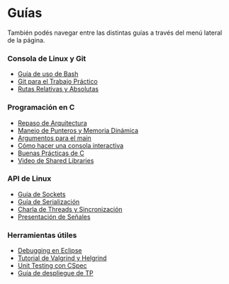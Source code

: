 # Guías

También podés navegar entre las distintas guías a través del menú lateral de la
página.

### Consola de Linux y Git

- [Guía de uso de Bash](/guias/consola/bash)
- [Git para el Trabajo Práctico](/guias/consola/git)
- [Rutas Relativas y Absolutas](/guias/consola/rutas)

### Programación en C

- [Repaso de Arquitectura](https://faq.utnso.com.ar/guia-repaso-arquitectura)
- [Manejo de Punteros y Memoria Dinámica](/guias/programacion/punteros)
- [Argumentos para el main](/guias/programacion/main)
- [Cómo hacer una consola interactiva](/guias/programacion/readline)
- [Buenas Prácticas de C](/guias/programacion/buenas-practicas)
- [Video de Shared Libraries](/guias/programacion/shared-libraries)

### API de Linux

- [Guía de Sockets](/guias/linux/sockets)
- [Guía de Serialización](/guias/linux/serializacion)
- [Charla de Threads y Sincronización](/guias/linux/threads)
- [Presentación de Señales](https://faq.utnso.com.ar/seniales)

### Herramientas útiles

- [Debugging en Eclipse](/guias/herramientas/debugger)
- [Tutorial de Valgrind y Helgrind](/guias/herramientas/valgrind)
- [Unit Testing con CSpec](/guias/herramientas/cspec)
- [Guía de despliegue de TP](/guias/herramientas/deploy)
